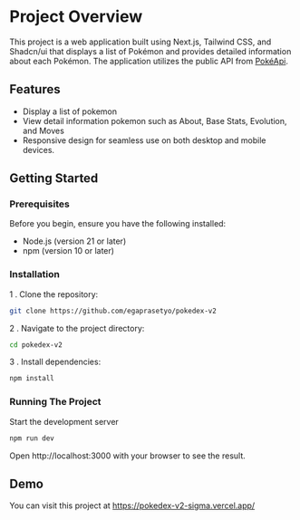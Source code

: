 # Project Overview

This project is a web application built using Next.js, Tailwind CSS, and Shadcn/ui that displays a list of Pokémon and provides detailed information about each Pokémon. The application utilizes the public API from [PokéApi](https://gorest.co.in/).

## Features

- Display a list of pokemon
- View detail information pokemon such as About, Base Stats, Evolution, and Moves
- Responsive design for seamless use on both desktop and mobile devices.

## Getting Started

### Prerequisites

Before you begin, ensure you have the following installed:

- Node.js (version 21 or later)
- npm (version 10 or later)

### Installation

1 . Clone the repository:

```sh
git clone https://github.com/egaprasetyo/pokedex-v2
```

2 . Navigate to the project directory:

```sh
cd pokedex-v2
```

3 . Install dependencies:

```sh
npm install
```

### Running The Project

Start the development server

```sh
npm run dev
```

Open http://localhost:3000 with your browser to see the result.

## Demo

You can visit this project at https://pokedex-v2-sigma.vercel.app/
